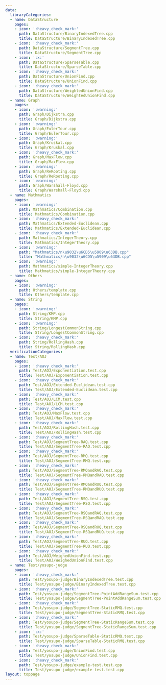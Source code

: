 ```yaml
---
data:
  libraryCategories:
  - name: DataStructure
    pages:
    - icon: ':heavy_check_mark:'
      path: DataStructure/BinaryIndexedTree.cpp
      title: DataStructure/BinaryIndexedTree.cpp
    - icon: ':heavy_check_mark:'
      path: DataStructure/SegmentTree.cpp
      title: DataStructure/SegmentTree.cpp
    - icon: ':x:'
      path: DataStructure/SparseTable.cpp
      title: DataStructure/SparseTable.cpp
    - icon: ':heavy_check_mark:'
      path: DataStructure/UnionFind.cpp
      title: DataStructure/UnionFind.cpp
    - icon: ':heavy_check_mark:'
      path: DataStructure/WeightedUnionFind.cpp
      title: DataStructure/WeightedUnionFind.cpp
  - name: Graph
    pages:
    - icon: ':warning:'
      path: Graph/Dijkstra.cpp
      title: Graph/Dijkstra.cpp
    - icon: ':warning:'
      path: Graph/EulerTour.cpp
      title: Graph/EulerTour.cpp
    - icon: ':warning:'
      path: Graph/Kruskal.cpp
      title: Graph/Kruskal.cpp
    - icon: ':heavy_check_mark:'
      path: Graph/MaxFlow.cpp
      title: Graph/MaxFlow.cpp
    - icon: ':warning:'
      path: Graph/ReRooting.cpp
      title: Graph/ReRooting.cpp
    - icon: ':warning:'
      path: Graph/Warshall-Floyd.cpp
      title: Graph/Warshall-Floyd.cpp
  - name: Mathmatics
    pages:
    - icon: ':warning:'
      path: Mathmatics/Combination.cpp
      title: Mathmatics/Combination.cpp
    - icon: ':heavy_check_mark:'
      path: Mathmatics/Extended-Euclidean.cpp
      title: Mathmatics/Extended-Euclidean.cpp
    - icon: ':heavy_check_mark:'
      path: Mathmatics/IntegerTheory.cpp
      title: Mathmatics/IntegerTheory.cpp
    - icon: ':warning:'
      path: "Mathmatics/n\u9032\u6CD5\u5909\u63DB.cpp"
      title: "Mathmatics/n\u9032\u6CD5\u5909\u63DB.cpp"
    - icon: ':warning:'
      path: Mathmatics/simple-IntegerTheory.cpp
      title: Mathmatics/simple-IntegerTheory.cpp
  - name: Others
    pages:
    - icon: ':warning:'
      path: Others/template.cpp
      title: Others/template.cpp
  - name: String
    pages:
    - icon: ':warning:'
      path: String/KMP.cpp
      title: String/KMP.cpp
    - icon: ':warning:'
      path: String/LongestCommonString.cpp
      title: String/LongestCommonString.cpp
    - icon: ':heavy_check_mark:'
      path: String/RollingHash.cpp
      title: String/RollingHash.cpp
  verificationCategories:
  - name: Test/AOJ
    pages:
    - icon: ':heavy_check_mark:'
      path: Test/AOJ/Exponentiation.test.cpp
      title: Test/AOJ/Exponentiation.test.cpp
    - icon: ':heavy_check_mark:'
      path: Test/AOJ/Extended-Euclidean.test.cpp
      title: Test/AOJ/Extended-Euclidean.test.cpp
    - icon: ':heavy_check_mark:'
      path: Test/AOJ/LCM.test.cpp
      title: Test/AOJ/LCM.test.cpp
    - icon: ':heavy_check_mark:'
      path: Test/AOJ/MaxFlow.test.cpp
      title: Test/AOJ/MaxFlow.test.cpp
    - icon: ':heavy_check_mark:'
      path: Test/AOJ/RollingHash.test.cpp
      title: Test/AOJ/RollingHash.test.cpp
    - icon: ':heavy_check_mark:'
      path: Test/AOJ/SegmentTree-RAQ.test.cpp
      title: Test/AOJ/SegmentTree-RAQ.test.cpp
    - icon: ':heavy_check_mark:'
      path: Test/AOJ/SegmentTree-RMQ.test.cpp
      title: Test/AOJ/SegmentTree-RMQ.test.cpp
    - icon: ':heavy_check_mark:'
      path: Test/AOJ/SegmentTree-RMQandRAQ.test.cpp
      title: Test/AOJ/SegmentTree-RMQandRAQ.test.cpp
    - icon: ':heavy_check_mark:'
      path: Test/AOJ/SegmentTree-RMQandRUQ.test.cpp
      title: Test/AOJ/SegmentTree-RMQandRUQ.test.cpp
    - icon: ':heavy_check_mark:'
      path: Test/AOJ/SegmentTree-RSQ.test.cpp
      title: Test/AOJ/SegmentTree-RSQ.test.cpp
    - icon: ':heavy_check_mark:'
      path: Test/AOJ/SegmentTree-RSQandRAQ.test.cpp
      title: Test/AOJ/SegmentTree-RSQandRAQ.test.cpp
    - icon: ':heavy_check_mark:'
      path: Test/AOJ/SegmentTree-RSQandRUQ.test.cpp
      title: Test/AOJ/SegmentTree-RSQandRUQ.test.cpp
    - icon: ':heavy_check_mark:'
      path: Test/AOJ/SegmentTree-RUQ.test.cpp
      title: Test/AOJ/SegmentTree-RUQ.test.cpp
    - icon: ':heavy_check_mark:'
      path: Test/AOJ/WeighedUnionFind.test.cpp
      title: Test/AOJ/WeighedUnionFind.test.cpp
  - name: Test/yosupo-judge
    pages:
    - icon: ':heavy_check_mark:'
      path: Test/yosupo-judge/BinaryIndexedTree.test.cpp
      title: Test/yosupo-judge/BinaryIndexedTree.test.cpp
    - icon: ':heavy_check_mark:'
      path: Test/yosupo-judge/SegmentTree-PointAddRangeSum.test.cpp
      title: Test/yosupo-judge/SegmentTree-PointAddRangeSum.test.cpp
    - icon: ':heavy_check_mark:'
      path: Test/yosupo-judge/SegmentTree-StaticRMQ.test.cpp
      title: Test/yosupo-judge/SegmentTree-StaticRMQ.test.cpp
    - icon: ':heavy_check_mark:'
      path: Test/yosupo-judge/SegmentTree-StaticRangeSum.test.cpp
      title: Test/yosupo-judge/SegmentTree-StaticRangeSum.test.cpp
    - icon: ':x:'
      path: Test/yosupo-judge/SparseTable-StaticRMQ.test.cpp
      title: Test/yosupo-judge/SparseTable-StaticRMQ.test.cpp
    - icon: ':heavy_check_mark:'
      path: Test/yosupo-judge/UnionFind.test.cpp
      title: Test/yosupo-judge/UnionFind.test.cpp
    - icon: ':heavy_check_mark:'
      path: Test/yosupo-judge/example-test.test.cpp
      title: Test/yosupo-judge/example-test.test.cpp
layout: toppage
---
```

